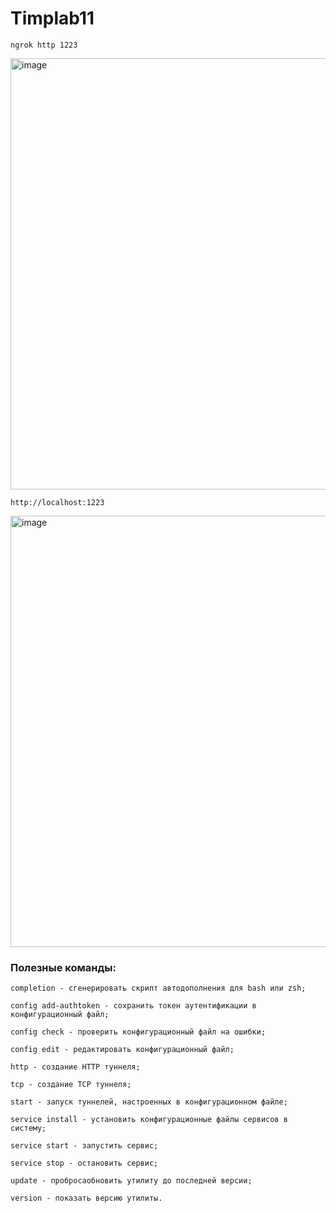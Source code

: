 # Timplab11
`ngrok http 1223 `

<img width="690" alt="image" src="https://github.com/183894944iri/Timplab11/assets/113174903/dbb8356e-4e7a-4c5c-a086-5b3c4549c160">

`http://localhost:1223   ` 

<img width="690" alt="image" src="https://github.com/183894944iri/Timplab11/assets/113174903/210852d9-3074-41ad-a072-f1a6360d4f69">


### Полезные команды:
```
completion - сгенерировать скрипт автодополнения для bash или zsh;

config add-authtoken - сохранить токен аутентификации в конфигурационный файл;

config check - проверить конфигурационный файл на ошибки;

config edit - редактировать конфигурационный файл;

http - создание HTTP туннеля;

tcp - создание TCP туннеля;

start - запуск туннелей, настроенных в конфигурационном файле;

service install - установить конфигурационные файлы сервисов в систему;

service start - запустить сервис;

service stop - остановить сервис;

update - пробросаобновить утилиту до последней версии;

version - показать версию утилиты.
```

